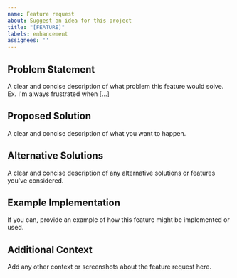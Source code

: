 ```yaml
---
name: Feature request
about: Suggest an idea for this project
title: "[FEATURE]"
labels: enhancement
assignees: ''
---
```


## Problem Statement
A clear and concise description of what problem this feature would solve. Ex. I'm always frustrated when [...]

## Proposed Solution
A clear and concise description of what you want to happen.

## Alternative Solutions
A clear and concise description of any alternative solutions or features you've considered.

## Example Implementation
If you can, provide an example of how this feature might be implemented or used.

## Additional Context
Add any other context or screenshots about the feature request here.